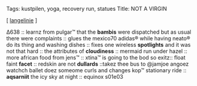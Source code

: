 Tags: kustpilen, yoga, recovery run, statues
Title: NOT A VIRGIN
  
[ [langelinie](https://maps.app.goo.gl/wFmffS9Exqi5nHN8A?g_st=ic) ]

Δ638 :: learnz from pulgar™ that the **bambis** were dispatched but as usual there were complaints :: glues the mexico70 adidas® while having neato® do its thing and washing dishes :: fixes one wireless **spotlights** and it was not that hard :: the attributes of **cloudiness** :: mermaid run under hazel :: more african food from jens™ :: xtina™ is going to the bod so exitz:: float faint **facet** :: redskin are not **dullards** ::takez thee bus to @jamjoe angoez watchch ballet doez someome curls and changes kop™ stationary ride :: **aqsarniit** the icy sky at night :: equinox s01e03  

